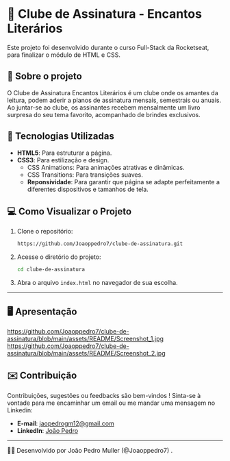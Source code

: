 # 📖 Clube de Assinatura - Encantos Literários

Este projeto foi desenvolvido durante o curso Full-Stack da Rocketseat, para finalizar o módulo de HTML e CSS.

## 📄 Sobre o projeto 

O Clube de Assinatura Encantos Literários é um clube onde os amantes da leitura, podem aderir a planos de assinatura mensais, semestrais ou anuais.
Ao juntar-se ao clube, os assinantes recebem mensalmente um livro surpresa do seu tema favorito, acompanhado de brindes exclusivos.

## 🚀 Tecnologias Utilizadas

- **HTML5**: Para estruturar a página.
- **CSS3**: Para estilização e design.
   - CSS Animations: Para animações atrativas e dinâmicas.
   - CSS Transitions: Para transições suaves.
  - **Reponsividade**: Para garantir que página se adapte perfeitamente a diferentes dispositivos e tamanhos de tela.


## 💻 Como Visualizar o Projeto

1. Clone o repositório:
   ```bash
   https://github.com/Joaoppedro7/clube-de-assinatura.git
   ```
2. Acesse o diretório do projeto:
   ```bash
   cd clube-de-assinatura
   ```
3. Abra o arquivo `index.html` no navegador de sua escolha.

---

## 🖥️ Apresentação 

https://github.com/Joaoppedro7/clube-de-assinatura/blob/main/assets/README/Screenshot_1.jpg
https://github.com/Joaoppedro7/clube-de-assinatura/blob/main/assets/README/Screenshot_2.jpg


## ✉️ Contribuição

Contribuições, sugestões ou feedbacks são bem-vindos ! Sinta-se à vontade para me encaminhar um email ou me mandar uma mensagem no Linkedin:

- **E-mail**: jaopedrogm12@gmail.com
- **LinkedIn**: [João Pedro](https://www.linkedin.com/in/jo%C3%A3o-pedro-da-silva-2a93931a0/)

---

🚀💫 Desenvolvido por João Pedro Muller (@Joaoppedro7) .
